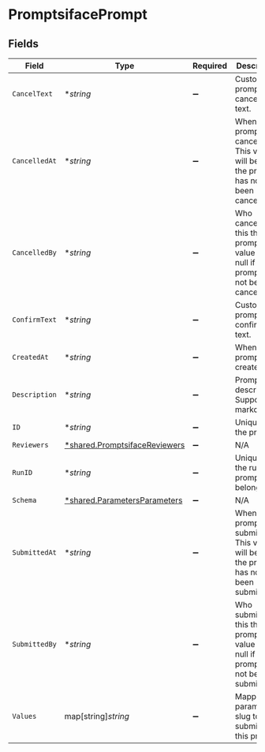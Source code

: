 # PromptsifacePrompt


## Fields

| Field                                                                                         | Type                                                                                          | Required                                                                                      | Description                                                                                   | Example                                                                                       |
| --------------------------------------------------------------------------------------------- | --------------------------------------------------------------------------------------------- | --------------------------------------------------------------------------------------------- | --------------------------------------------------------------------------------------------- | --------------------------------------------------------------------------------------------- |
| `CancelText`                                                                                  | **string*                                                                                     | :heavy_minus_sign:                                                                            | Custom prompt cancellation text.                                                              | Reject workflow.                                                                              |
| `CancelledAt`                                                                                 | **string*                                                                                     | :heavy_minus_sign:                                                                            | When this prompt was cancelled. This value will be null if the prompt has not been cancelled. | 2022-01-11 22:32:46.601486+00                                                                 |
| `CancelledBy`                                                                                 | **string*                                                                                     | :heavy_minus_sign:                                                                            | Who cancelled this this prompt. This value will be null if the prompt has not been cancelled. | usr20220103zlufhym                                                                            |
| `ConfirmText`                                                                                 | **string*                                                                                     | :heavy_minus_sign:                                                                            | Custom prompt confirmation text.                                                              | Approve workflow.                                                                             |
| `CreatedAt`                                                                                   | **string*                                                                                     | :heavy_minus_sign:                                                                            | When this prompt was created.                                                                 | 2022-01-11 22:32:45.601486+00                                                                 |
| `Description`                                                                                 | **string*                                                                                     | :heavy_minus_sign:                                                                            | Prompt description. Supports markdown.                                                        | Prompt workflow description.                                                                  |
| `ID`                                                                                          | **string*                                                                                     | :heavy_minus_sign:                                                                            | Unique ID of the prompt.                                                                      | pmt20221122zyydx3rho2t                                                                        |
| `Reviewers`                                                                                   | [*shared.PromptsifaceReviewers](../../../pkg/models/shared/promptsifacereviewers.md)          | :heavy_minus_sign:                                                                            | N/A                                                                                           |                                                                                               |
| `RunID`                                                                                       | **string*                                                                                     | :heavy_minus_sign:                                                                            | Unique ID of the run the prompt belongs to.                                                   | run20220111zlq2ig4                                                                            |
| `Schema`                                                                                      | [*shared.ParametersParameters](../../../pkg/models/shared/parametersparameters.md)            | :heavy_minus_sign:                                                                            | N/A                                                                                           |                                                                                               |
| `SubmittedAt`                                                                                 | **string*                                                                                     | :heavy_minus_sign:                                                                            | When this prompt was submitted. This value will be null if the prompt has not been submitted. | 2022-01-11 22:32:46.601486+00                                                                 |
| `SubmittedBy`                                                                                 | **string*                                                                                     | :heavy_minus_sign:                                                                            | Who submitted this this prompt. This value will be null if the prompt has not been submitted. | usr20220103zlufhym                                                                            |
| `Values`                                                                                      | map[string]*string*                                                                           | :heavy_minus_sign:                                                                            | Mapping of parameter slug to value submitted to this prompt.                                  | [object Object]                                                                               |